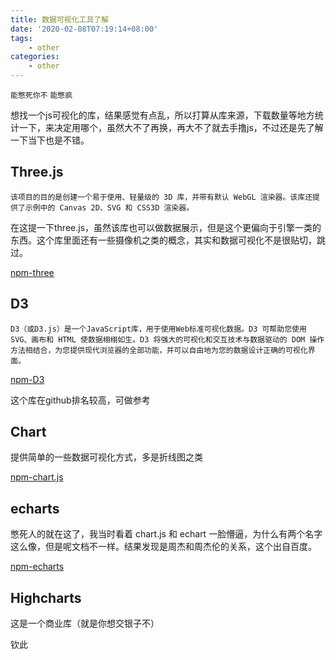 ```yaml
---
title: 数据可视化工具了解
date: '2020-02-08T07:19:14+08:00'
tags:
    - other
categories:
    - other
---
```




`能憋死你不`
`能憋疯`


想找一个js可视化的库，结果感觉有点乱，所以打算从库来源，下载数量等地方统计一下，来决定用哪个，虽然大不了再换，再大不了就去手撸js，不过还是先了解一下当下也是不错。

## Three.js

`该项目的目的是创建一个易于使用、轻量级的 3D 库，并带有默认 WebGL 渲染器。该库还提供了示例中的 Canvas 2D、SVG 和 CSS3D 渲染器。`

在这提一下three.js，虽然该库也可以做数据展示，但是这个更偏向于引擎一类的东西。这个库里面还有一些摄像机之类的概念，其实和数据可视化不是很贴切，跳过。

[npm-three](https://www.npmjs.com/package/three)

## D3

`D3（或D3.js）是一个JavaScript库，用于使用Web标准可视化数据。D3 可帮助您使用 SVG、画布和 HTML 使数据栩栩如生。D3 将强大的可视化和交互技术与数据驱动的 DOM 操作方法相结合，为您提供现代浏览器的全部功能，并可以自由地为您的数据设计正确的可视化界面。`

[npm-D3](https://www.npmjs.com/package/d3s)

这个库在github排名较高，可做参考

## Chart

提供简单的一些数据可视化方式，多是折线图之类

[npm-chart.js](https://www.npmjs.com/package/chart.js)

## echarts

憋死人的就在这了，我当时看着 chart.js 和 echart 一脸懵逼，为什么有两个名字这么像，但是呢文档不一样。结果发现是周杰和周杰伦的关系，这个出自百度。

[npm-echarts](https://www.npmjs.com/package/echarts)


## Highcharts 

这是一个商业库（就是你想交银子不）


钦此


